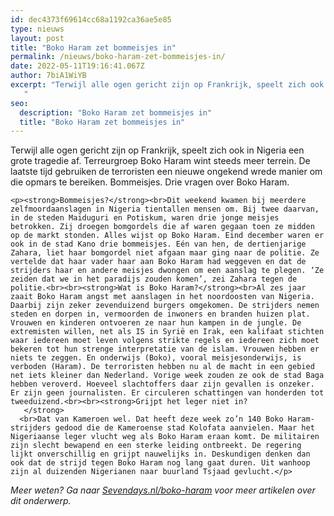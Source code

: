 ```yaml
---
id: dec4373f69614cc68a1192ca36ae5e85
type: nieuws
layout: post
title: "Boko Haram zet bommeisjes in"
permalink: /nieuws/boko-haram-zet-bommeisjes-in/
date: 2022-05-11T19:16:41.067Z
author: 7biA1WiYB
excerpt: "Terwijl alle ogen gericht zijn op Frankrijk, speelt zich ook in Nigeria een grote tragedie af. Terreurgroep Boko Haram wint steeds meer terrein. De laatste tijd gebruiken de terroristen een nieuwe ongekend wrede manier om die opmars te bereiken. Bommeisjes. Drie vragen over Boko Haram.
   "
seo:
  description: "Boko Haram zet bommeisjes in"
  title: "Boko Haram zet bommeisjes in"
---
```

Terwijl alle ogen gericht zijn op Frankrijk, speelt zich ook in Nigeria een grote tragedie af. Terreurgroep Boko Haram wint steeds meer terrein. De laatste tijd gebruiken de terroristen een nieuwe ongekend wrede manier om die opmars te bereiken. Bommeisjes. Drie vragen over Boko Haram.
   

    <p><strong>Bommeisjes?</strong><br>Dit weekend kwamen bij meerdere zelfmoordaanslagen in Nigeria tientallen mensen om. Bij twee daarvan, in de steden Maiduguri en Potiskum, waren drie jonge meisjes betrokken. Zij droegen bomgordels die af waren gegaan toen ze midden op de markt stonden. Alles wijst op Boko Haram. Eind december waren er ook in de stad Kano drie bommeisjes. Eén van hen, de dertienjarige Zahara, liet haar bomgordel niet afgaan maar ging naar de politie. Ze vertelde dat haar vader haar aan Boko Haram had weggeven en dat de strijders haar en andere meisjes dwongen om een aanslag te plegen. ‘Ze zeiden dat we in het paradijs zouden komen’, zei Zahara tegen de politie.<br><br><strong>Wat is Boko Haram?</strong><br>Al zes jaar zaait Boko Haram angst met aanslagen in het noordoosten van Nigeria. Daarbij zijn zeker zevenduizend burgers omgekomen. De strijders nemen steden en dorpen in, vermoorden de inwoners en branden huizen plat. Vrouwen en kinderen ontvoeren ze naar hun kampen in de jungle. De extremisten willen, net als IS in Syrië en Irak, een kalifaat stichten waar iedereen moet leven volgens strikte regels en iedereen zich moet bekeren tot hun strenge interpretatie van de islam. Vrouwen hebben er niets te zeggen. En onderwijs (Boko), vooral meisjesonderwijs, is verboden (Haram). De terroristen hebben nu al de macht in een gebied net iets kleiner dan Nederland. Vorige week zouden ze ook de stad Baga hebben veroverd. Hoeveel slachtoffers daar zijn gevallen is onzeker. Er zijn geen journalisten. Er circuleren schattingen van honderden tot tweeduizend.<br><br><strong>Grijpt het leger niet in?                    </strong>                                                           <br>Dat van Kameroen wel. Dat heeft deze week zo’n 140 Boko Haram-strijders gedood die de Kameroense stad Kolofata aanvielen. Maar het Nigeriaanse leger vlucht weg als Boko Haram eraan komt. De militairen zijn slecht bewapend en een sterke leiding ontbreekt. De regering lijkt onverschillig en grijpt nauwelijks in. Deskundigen denken dan ook dat de strijd tegen Boko Haram nog lang gaat duren. Uit wanhoop zijn al duizenden Nigerianen naar buurland Tsjaad gevlucht.</p>
<p><em>Meer weten? Ga naar <a href="https://7dagen.netlify.app/boko-haram">Sevendays.nl/boko-haram</a> voor meer artikelen over dit onderwerp.</em></p>  
